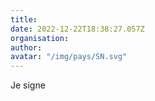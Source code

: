 ```yaml
---
title: 
date: 2022-12-22T18:38:27.057Z
organisation: 
author: 
avatar: "/img/pays/SN.svg"
---
```


Je signe
